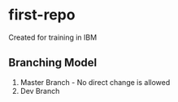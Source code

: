 # first-repo
Created for training in IBM

## Branching Model

1. Master Branch - No direct change is allowed
2. Dev Branch

